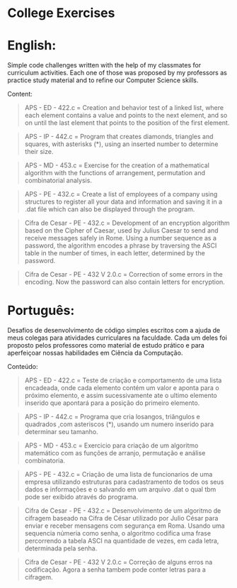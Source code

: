 # College Exercises
# English:
Simple code challenges written with the help of my classmates for curriculum activities. Each one of those was proposed by my professors as practice study material and to refine our Computer Science skills.

Content:
> APS - ED - 422.c = Creation and behavior test of a linked list, where each element contains a value and points to the next element, and so on until the last element that points to the position of the first element.

> APS - IP - 442.c = Program that creates diamonds, triangles and squares, with asterisks (*), using an inserted number to determine their size.

> APS - MD - 453.c = Exercise for the creation of a mathematical algorithm with the functions of arrangement, permutation and combinatorial analysis.

> APS - PE - 432.c = Create a list of employees of a company using structures to register all your data and information and saving it in a .dat file which can also be displayed through the program.

> Cifra de Cesar - PE - 432.c = Development of an encryption algorithm based on the Cipher of Caesar, used by Julius Caesar to send and receive messages safely in Rome. Using a number sequence as a password, the algorithm encodes a phrase by traversing the ASCI table in the number of times, in each letter, determined by the password.

> Cifra de Cesar - PE - 432 V 2.0.c = Correction of some errors in the encoding. Now the password can also contain letters for encryption.


# Português:
Desafios de desenvolvimento de código simples escritos com a ajuda de meus colegas para atividades curriculares na faculdade. Cada um deles foi proposto pelos professores como material de estudo prático e para aperfeiçoar nossas habilidades em Ciência da Computação.

Conteúdo:
> APS - ED - 422.c = Teste de criação e comportamento de uma lista encadeada, onde cada elemento contém um valor e aponta para o próximo elemento, e assim sucessivamente ate o ultimo elemento inserido que apontará para a posição do primeiro elemento.

> APS - IP - 442.c = Programa que cria losangos, triângulos e quadrados ,com asteriscos (*),  usando um numero inserido para determinar seu tamanho.

> APS - MD - 453.c = Exercicio para criação de um algoritmo matemático com as funções de arranjo, permutação e análise combinatoria.

> APS - PE - 432.c = Criação de uma lista de funcionarios de uma empresa utilizando estruturas para cadastramento de todos os seus dados e informações e o salvando em um arquivo .dat o qual tbm pode ser exibido através do programa.

> Cifra de Cesar - PE - 432.c = Desenvolvimento de um algoritmo de cifragem baseado na Cifra de César utilizado por Julio César para enviar e receber mensagens com segurança em Roma. Usando uma sequencia númeria como senha, o algoritmo codifica uma frase percorrendo a tabela ASCI na quantidade de vezes, em cada letra, determinada pela senha.

> Cifra de Cesar - PE - 432 V 2.0.c = Correção de alguns erros na codificação. Agora a senha tambem pode conter letras para a cifragem.
